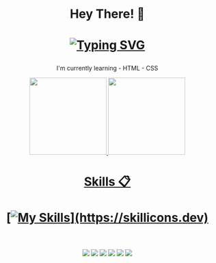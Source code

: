 <div align="center"><div align="center">
  
  <h1>Hey There! 👋<h1>
  
[![Typing SVG](https://readme-typing-svg.herokuapp.com?font=Instrument+Serif&size=30&pause=1000&color=000000&center=true&width=435&lines=I'm+Rafael+Malaquias)](https://git.io/typing-svg)
  
</div>
  
 I'm currently learning - HTML - CSS
 

  <a href="https://github.com/RafaeL-Malaquias">
  <img height="180em" src="https://github-readme-stats.vercel.app/api?username=RafaeL-Malaquias&show_icons=true&theme=tokyonight&include_all_commits=true&count_private=true"/>
  <img height="180em" src="https://github-readme-stats.vercel.app/api/top-langs/?username=RafaeL-Malaquias&layout=compact&langs_count=7&theme=tokyonight"/>

  
 <div align="center">
<h1>Skills 📋<h1>
   
  [![My Skills](https://skillicons.dev/icons?i=js,html,css,)](https://skillicons.dev)
  </div>
  
<div align="center">
 <img src"https://github-readme-activity-graph.cyclic.app/graph?username=RafaeL-Malaquias&bg_color=000000&color=a1a1a1&line=0091ff&point=ff00d0&area"/>
</div>
  
  ##
  
<div>
  <a href="#" target="_blank"><img src="https://img.shields.io/badge/YouTube-FF0000?style=for-the-badge&logo=youtube&logoColor=white" target="_blank"></a>
  <a href="https://www.instagram.com/rafaelmalaquias98/" target="_blank"><img src="https://img.shields.io/badge/-Instagram-%23E4405F?style=for-the-badge&logo=instagram&logoColor=white" target="_blank"></a>
 	<a href="#" target="_blank"><img src="https://img.shields.io/badge/Twitch-9146FF?style=for-the-badge&logo=twitch&logoColor=white" target="_blank"></a>
 <a href="#" target="_blank"><img src="https://img.shields.io/badge/Discord-7289DA?style=for-the-badge&logo=discord&logoColor=white" target="_blank"></a> 
  <a href="#"><img src="https://img.shields.io/badge/-Gmail-%23333?style=for-the-badge&logo=gmail&logoColor=white" target="_blank"></a>
  <a href="https://www.linkedin.com/in/rafael-malaquias-0a0854217/" target="_blank"><img src="https://img.shields.io/badge/-LinkedIn-%230077B5?style=for-the-badge&logo=linkedin&logoColor=white" target="_blank"></a> 
  
</div>  
